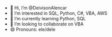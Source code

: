- 👋 Hi, I’m @DeivisonAlencar
- 👀 I’m interested in SQL, Python, C#, VBA, AWS
- 🌱 I’m currently learning Python, SQL
- 💞️ I’m looking to collaborate on VBA
- 😄 Pronouns: ele/dele


<!---
DeivisonAlencar/DeivisonAlencar is a ✨ special ✨ repository because its `README.md` (this file) appears on your GitHub profile.
You can click the Preview link to take a look at your changes.
--->
